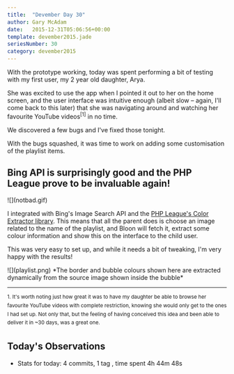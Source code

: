 ```yaml
---
title:  "Devember Day 30"
author: Gary McAdam
date:   2015-12-31T05:06:56+00:00
template: devember2015.jade
seriesNumber: 30
category: devember2015
---
```


With the prototype working, today was spent performing a bit of testing<span class="more"></span> with my first user, my 2 year old daughter, Arya.

She was excited to use the app when I pointed it out to her on the home screen, and the user interface was intuitive enough (albeit slow &ndash; again, I'll come back to this later) that she was navigating around and watching her favourite YouTube videos<sup>[1]</sup> in no time.

We discovered a few bugs and I've fixed those tonight.

With the bugs squashed, it was time to work on adding some customisation of the playlist items.

## Bing API is surprisingly good and the PHP League prove to be invaluable again!

<div class="img-responsive img-lg">
    ![](notbad.gif)
</div>

I integrated with Bing's Image Search API and the [PHP League's Color Extractor library](https://github.com/thephpleague/color-extractor). This means that all the parent does is choose an image related to the name of the playlist, and Bloon will fetch it, extract some colour information and show this on the interface to the child user.

This was very easy to set up, and while it needs a bit of tweaking, I'm very happy with the results!

<div class="img-responsive img-cap">
    ![](playlist.png)
    *The border and bubble colours shown here are extracted dynamically from the source image shown inside the bubble*
</div>

___

  <sup>1. It's worth noting just how great it was to have my daughter be able to browse her favourite YouTube videos with complete restriction, knowing she would only get to the ones I had set up. Not only that, but the feeling of having conceived this idea and been able to deliver it in ~30 days, was a great one.</sup>

## Today's Observations

 - Stats for today: 4 commits, 1 tag , time spent 4h 44m 48s